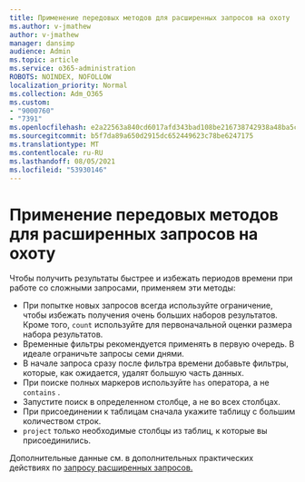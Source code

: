 ```yaml
---
title: Применение передовых методов для расширенных запросов на охоту
ms.author: v-jmathew
author: v-jmathew
manager: dansimp
audience: Admin
ms.topic: article
ms.service: o365-administration
ROBOTS: NOINDEX, NOFOLLOW
localization_priority: Normal
ms.collection: Adm_O365
ms.custom:
- "9000760"
- "7391"
ms.openlocfilehash: e2a22563a840cd6017afd343bad108be216738742938a48ba5ceb1010fd16098
ms.sourcegitcommit: b5f7da89a650d2915dc652449623c78be6247175
ms.translationtype: MT
ms.contentlocale: ru-RU
ms.lasthandoff: 08/05/2021
ms.locfileid: "53930146"
---
```

# <a name="apply-best-practices-for-advanced-hunting-queries"></a>Применение передовых методов для расширенных запросов на охоту

Чтобы получить результаты быстрее и избежать периодов времени при работе со сложными запросами, применяем эти методы:

- При попытке новых запросов всегда используйте ограничение, чтобы избежать получения очень больших наборов результатов. Кроме того, `count` используйте для первоначальной оценки размера набора результатов.
- Временные фильтры рекомендуется применять в первую очередь. В идеале ограничьте запросы семи днями.
- В начале запроса сразу после фильтра времени добавьте фильтры, которые, как ожидается, удалят большую часть данных.
- При поиске полных маркеров используйте `has` оператора, а не `contains` .
- Запустите поиск в определенном столбце, а не во всех столбцах.
- При присоединении к таблицам сначала укажите таблицу с большим количеством строк.
- `project` только необходимые столбцы из таблиц, к которые вы присоединились.

Дополнительные данные см. в дополнительных практических действиях по [запросу расширенных запросов.](https://go.microsoft.com/fwlink/?linkid=2144812)

